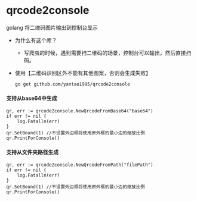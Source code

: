 # qrcode2console

golang 将二维码图片输出到控制台显示 

- 为什么有这个库？

  - 写爬虫的时候，遇到需要扫二维码的场景，控制台可以输出，然后直接扫码。
- 使用【二维码识别区外不能有其他图案，否则会生成失败】

  ```
  go get github.com/yantao1995/qrcode2console 
  ```

#### 支持从base64中生成


```
qr, err := qrcode2console.NewQrcodeFromBase64("base64")
if err != nil {
    log.Fatalln(err)
}
qr.SetBound(1) //不设置外边框将使用原外框的最小边的缩放比例
qr.PrintForConsole()
```

#### 支持从文件夹路径生成


```
qr, err := qrcode2console.NewQrcodeFromPath("filePath")
if err != nil {
    log.Fatalln(err)
}
qr.SetBound(1) //不设置外边框将使用原外框的最小边的缩放比例
qr.PrintForConsole()
```
